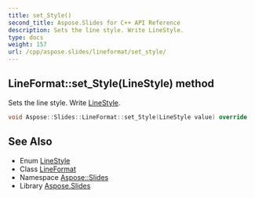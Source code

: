 ```yaml
---
title: set_Style()
second_title: Aspose.Slides for C++ API Reference
description: Sets the line style. Write LineStyle.
type: docs
weight: 157
url: /cpp/aspose.slides/lineformat/set_style/
---
```

## LineFormat::set_Style(LineStyle) method


Sets the line style. Write [LineStyle](../../linestyle/).

```cpp
void Aspose::Slides::LineFormat::set_Style(LineStyle value) override
```

## See Also

* Enum [LineStyle](../linestyle/)
* Class [LineFormat](./)
* Namespace [Aspose::Slides](../)
* Library [Aspose.Slides](../../)